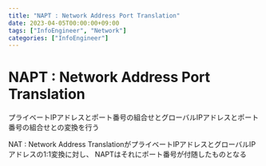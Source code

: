 ```yaml
---
title: "NAPT : Network Address Port Translation"
date: 2023-04-05T00:00:00+09:00
tags: ["InfoEngineer", "Network"]
categories: ["InfoEngineer"]
---
```

# NAPT : Network Address Port Translation

プライベートIPアドレスとポート番号の組合せとグローバルIPアドレスとポート番号の組合せとの変換を行う

NAT : Network Address TranslationがプライベートIPアドレスとグローバルIPアドレスの1:1変換に対し、
NAPTはそれにポート番号が付随したものとなる